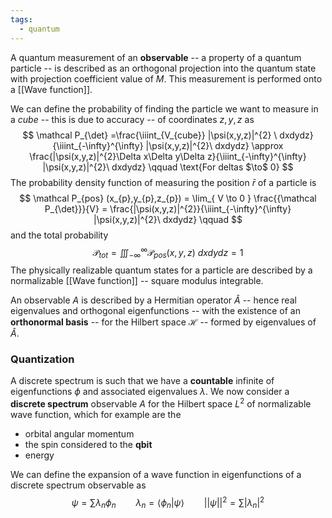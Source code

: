 ```yaml
---
tags:
  - quantum
---
```

A quantum measurement of an **observable** -- a property of a quantum particle -- is described as an orthogonal projection into the quantum state with projection coefficient value of $M$. This measurement is performed onto a [[Wave function]].

We can define the probability of finding the particle we want to measure in a *cube* -- this is due to accuracy -- of coordinates $z,y,z$ as
$$
\mathcal P_{\det} =\frac{\iiint_{V_{cube}} |\psi(x,y,z)|^{2}  \ dxdydz}{\iiint_{-\infty}^{\infty} |\psi(x,y,z)|^{2}\ dxdydz} \approx \frac{|\psi(x,y,z)|^{2}\Delta x\Delta y\Delta z}{\iiint_{-\infty}^{\infty} |\psi(x,y,z)|^{2}\ dxdydz} \qquad \text{For deltas $\to$ 0}
$$
The probability density function of measuring the position $\bar{r}$ of a particle is 
$$
\mathcal P_{pos} (x_{p},y_{p},z_{p}) = \lim_{ V \to 0 } \frac{{\mathcal P_{\det}}}{V} = \frac{|\psi(x,y,z)|^{2}}{\iiint_{-\infty}^{\infty} |\psi(x,y,z)|^{2}\ dxdydz} \qquad
$$
and the total probability 
$$
\mathcal P_{tot} = \iiint_{-\infty}^{\infty}\mathcal P_{pos}(x,y,z)  \ dxdydz = 1
$$
The physically realizable quantum states for a particle are described by a normalizable [[Wave function]] -- square modulus integrable.

An observable $A$ is described by a Hermitian operator $\hat{A}$ -- hence real eigenvalues and orthogonal eigenfunctions -- with the existence of an **orthonormal basis** -- for the Hilbert space $\mathcal H$ -- formed by eigenvalues of $\hat{A}$.
### Quantization

A discrete spectrum is such that we have a **countable** infinite of eigenfunctions $\phi$ and associated eigenvalues $\lambda$. We now consider a **discrete spectrum** observable $A$ for the Hilbert space $L^{2}$ of normalizable wave function, which for example are the
- orbital angular momentum
- the spin considered to the **qbit**
- energy

We can define the expansion of a wave function in eigenfunctions of a discrete spectrum observable as
$$
\psi = \sum\lambda_{n}\phi_{n} \qquad \lambda_{n} = \left< \phi_{n} | \psi \right> \qquad ||\psi||^{2} = \sum |\lambda_{n}|^{2} 
$$ 
